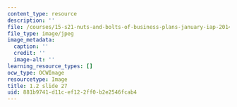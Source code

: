 ```yaml
---
content_type: resource
description: ''
file: /courses/15-s21-nuts-and-bolts-of-business-plans-january-iap-2014/881b9741d11cef122ff0b2e2546fcab4_1.2_slide_27.jpg
file_type: image/jpeg
image_metadata:
  caption: ''
  credit: ''
  image-alt: ''
learning_resource_types: []
ocw_type: OCWImage
resourcetype: Image
title: 1.2 slide 27
uid: 881b9741-d11c-ef12-2ff0-b2e2546fcab4
---
```

